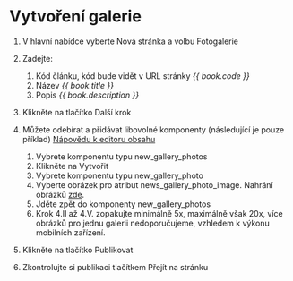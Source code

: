# Vytvoření galerie

1. V hlavní nabídce vyberte Nová stránka a volbu Fotogalerie
2. Zadejte:
   1. Kód článku, kód bude vidět v URL stránky _{{ book.code }}_
   2. Název _{{ book.title }}_
   3. Popis _{{ book.description }}_

3. Klikněte na tlačítko Další krok
4. Můžete odebírat a přidávat libovolné komponenty (následující je pouze příklad) [Nápovědu k editoru obsahu](/editor-obsahu.md)
   1. Vybrete komponentu typu new_gallery_photos
   2. Klikněte na Vytvořit
   3. Vybrete komponentu typu new_gallery_photo
   4. Vyberte obrázek pro atribut news_gallery_photo_image. Nahrání obrázků [zde](/pridani-obrazku-a-priloh-do-systemu.md).
   6. Jděte zpět do komponenty new_gallery_photos
   7. Krok 4.II až 4.V. zopakujte minimálně 5x, maximálně však 20x, více obrázků pro jednu galerii nedoporučujeme, vzhledem k výkonu mobilních zařízení.    
5. Klikněte na tlačítko Publikovat
6. Zkontrolujte si publikaci tlačítkem Přejít na stránku

